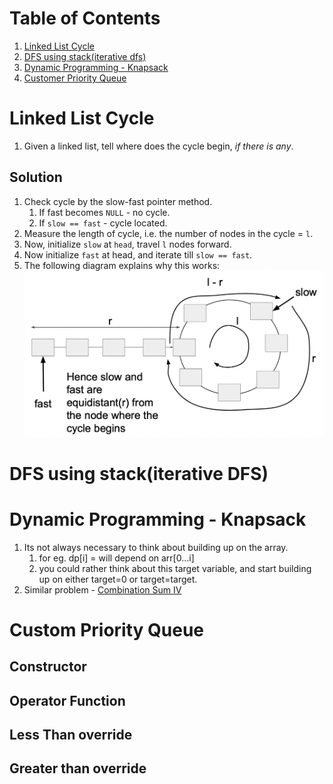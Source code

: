 # Table of Contents
1. [Linked List Cycle](#linked_list_cycle)
2. [DFS using stack(iterative dfs)](#iterative_dfs)
3. [Dynamic Programming - Knapsack](#knapsack)
4. [Customer Priority Queue](#custom_priority_queue)

# Linked List Cycle<a name="linked_list_cycle"></a>
1. Given a linked list, tell where does the cycle begin, *if there is any*.

## Solution
1. Check cycle by the slow-fast pointer method.
    1. If fast becomes `NULL` - no cycle.
    2. If `slow == fast` - cycle located.
2. Measure the length of cycle, i.e. the number of nodes in the cycle = `l`.
3. Now, initialize `slow` at `head`, travel `l` nodes forward.
4. Now initialize `fast` at head, and iterate till `slow == fast`.
5. The following diagram explains why this works: <img src="linked_list_cycle.png" />

# DFS using stack(iterative DFS)<a name="iterative_dfs"></a>

# Dynamic Programming - Knapsack<a name="knapsack"></a>
1. Its not always necessary to think about building up on the array.
    1. for eg. dp[i] = will depend on arr[0...i]
    2. you could rather think about this target variable, and start building up on either target=0 or target=target.
2. Similar problem - [Combination Sum IV](https://leetcode.com/problems/combination-sum-iv/)

# Custom Priority Queue<a name="custom_priority_queue"></a>

## Constructor

## Operator Function

## Less Than override

## Greater than override

